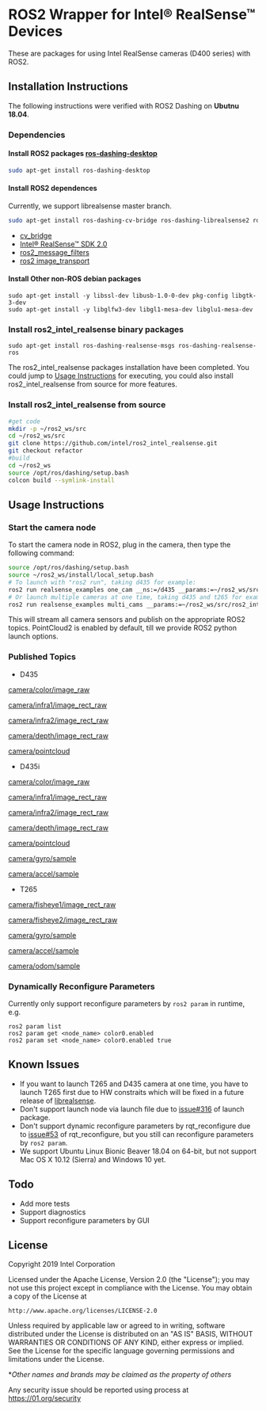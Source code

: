 # ROS2 Wrapper for Intel&reg; RealSense&trade; Devices
These are packages for using Intel RealSense cameras (D400 series) with ROS2.

## Installation Instructions

The following instructions were verified with ROS2 Dashing on **Ubutnu 18.04**.

### Dependencies
#### Install ROS2 packages [ros-dashing-desktop](https://index.ros.org/doc/ros2/Installation/Linux-Install-Debians/)
  ```bash
  sudo apt-get install ros-dashing-desktop
  ```
#### Install ROS2 dependences
  Currently, we support librealsense master branch.
  ```bash
  sudo apt-get install ros-dashing-cv-bridge ros-dashing-librealsense2 ros-dashing-message-filters ros-dashing-image-transport
  ```
  * [cv_bridge](https://github.com/ros-perception/vision_opencv/tree/ros2/cv_bridge)
  * [Intel® RealSense™ SDK 2.0](https://github.com/IntelRealSense/librealsense.git)
  * [ros2_message_filters](https://github.com/ros2/message_filters)
  * [ros2 image_transport](https://github.com/ros-perception/image_common/tree/ros2)
  
#### Install Other non-ROS debian packages
  ```
  sudo apt-get install -y libssl-dev libusb-1.0-0-dev pkg-config libgtk-3-dev
  sudo apt-get install -y libglfw3-dev libgl1-mesa-dev libglu1-mesa-dev
  ```

### Install ros2_intel_realsense binary packages
  ```
  sudo apt-get install ros-dashing-realsense-msgs ros-dashing-realsense-ros
  ```
  The ros2_intel_realsense packages installation have been completed. You could jump to [Usage Instructions](https://github.com/intel/ros2_intel_realsense#usage-instructions) for executing, you could also install ros2_intel_realsense from source for more features. 

### Install ros2_intel_realsense from source
```bash
#get code
mkdir -p ~/ros2_ws/src
cd ~/ros2_ws/src
git clone https://github.com/intel/ros2_intel_realsense.git
git checkout refactor
#build
cd ~/ros2_ws
source /opt/ros/dashing/setup.bash
colcon build --symlink-install
```

## Usage Instructions

### Start the camera node
To start the camera node in ROS2, plug in the camera, then type the following command:

```bash
source /opt/ros/dashing/setup.bash
source ~/ros2_ws/install/local_setup.bash
# To launch with "ros2 run", taking d435 for example:
ros2 run realsense_examples one_cam __ns:=/d435 __params:=~/ros2_ws/src/ros2_intel_realsense/realsense_ros/config/d435.yaml
# Or launch multiple cameras at one time, taking d435 and t265 for example:
ros2 run realsense_examples multi_cams __params:=~/ros2_ws/src/ros2_intel_realsense/realsense_ros/config/multi_cams.yaml
```
This will stream all camera sensors and publish on the appropriate ROS2 topics. PointCloud2 is enabled by default, till we provide ROS2 python launch options.

### Published Topics

*  D435  

[camera/color/image_raw](https://github.com/ros2/common_interfaces/blob/master/sensor_msgs/msg/Image.msg)

[camera/infra1/image_rect_raw](https://github.com/ros2/common_interfaces/blob/master/sensor_msgs/msg/Image.msg)

[camera/infra2/image_rect_raw](https://github.com/ros2/common_interfaces/blob/master/sensor_msgs/msg/Image.msg)

[camera/depth/image_rect_raw](https://github.com/ros2/common_interfaces/blob/master/sensor_msgs/msg/Image.msg)

[camera/pointcloud](https://github.com/ros2/common_interfaces/blob/master/sensor_msgs/msg/PointCloud2.msg)

*  D435i  

[camera/color/image_raw](https://github.com/ros2/common_interfaces/blob/master/sensor_msgs/msg/Image.msg)

[camera/infra1/image_rect_raw](https://github.com/ros2/common_interfaces/blob/master/sensor_msgs/msg/Image.msg)

[camera/infra2/image_rect_raw](https://github.com/ros2/common_interfaces/blob/master/sensor_msgs/msg/Image.msg)

[camera/depth/image_rect_raw](https://github.com/ros2/common_interfaces/blob/master/sensor_msgs/msg/Image.msg)

[camera/pointcloud](https://github.com/ros2/common_interfaces/blob/master/sensor_msgs/msg/PointCloud2.msg)

[camera/gyro/sample](https://github.com/ros2/common_interfaces/blob/master/sensor_msgs/msg/Imu.msg)

[camera/accel/sample](https://github.com/ros2/common_interfaces/blob/master/sensor_msgs/msg/Imu.msg)

*  T265  

[camera/fisheye1/image_rect_raw](https://github.com/ros2/common_interfaces/blob/master/sensor_msgs/msg/Image.msg)

[camera/fisheye2/image_rect_raw](https://github.com/ros2/common_interfaces/blob/master/sensor_msgs/msg/Image.msg)

[camera/gyro/sample](https://github.com/ros2/common_interfaces/blob/master/sensor_msgs/msg/Imu.msg)

[camera/accel/sample](https://github.com/ros2/common_interfaces/blob/master/sensor_msgs/msg/Imu.msg)

[camera/odom/sample](https://github.com/ros2/common_interfaces/blob/master/nav_msgs/msg/Odometry.msg)


### Dynamically Reconfigure Parameters
Currently only support reconfigure parameters by `ros2 param` in runtime, e.g.
```
ros2 param list
ros2 param get <node_name> color0.enabled
ros2 param set <node_name> color0.enabled true
```
## Known Issues
* If you want to launch T265 and D435 camera at one time, you have to launch T265 first due to HW constraits which will be fixed in a future release of [librealsense](https://github.com/IntelRealSense/librealsense).
* Don't support launch node via launch file due to [issue#316](https://github.com/ros2/launch/issues/316) of launch package.
* Don't support dynamic reconfigure parameters by rqt_reconfigure due to [issue#53](https://github.com/ros-visualization/rqt_reconfigure/issues/53) of rqt_reconfigure, but you still can reconfigure parameters by `ros2 param`.
* We support Ubuntu Linux Bionic Beaver 18.04 on 64-bit, but not support Mac OS X 10.12 (Sierra) and Windows 10 yet.

## Todo
* Add more tests
* Support diagnostics
* Support reconfigure parameters by GUI

## License
Copyright 2019 Intel Corporation

Licensed under the Apache License, Version 2.0 (the "License");
you may not use this project except in compliance with the License.
You may obtain a copy of the License at

    http://www.apache.org/licenses/LICENSE-2.0

Unless required by applicable law or agreed to in writing, software
distributed under the License is distributed on an "AS IS" BASIS,
WITHOUT WARRANTIES OR CONDITIONS OF ANY KIND, either express or implied.
See the License for the specific language governing permissions and
limitations under the License.

**Other names and brands may be claimed as the property of others*

Any security issue should be reported using process at https://01.org/security


